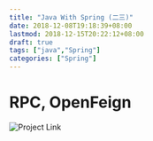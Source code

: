 ```yaml
---
title: "Java With Spring (二三)"
date: 2018-12-08T19:18:39+08:00
lastmod: 2018-12-15T20:22:12+08:00
draft: true
tags: ["java","Spring"]
categories: ["Spring"]
---
```


# RPC, OpenFeign

![Project Link](https://github.com/hyyfrank/play_with_springboot/tree/feature/lesson1)
